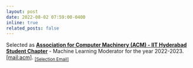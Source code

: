 ```yaml
---
layout: post
date: 2022-08-02 07:59:00-0400
inline: true
related_posts: false
---
```


Selected as <b>[Association for Computer Machinery (ACM) - IIT Hyderabad Student Chapter](http://iith.acm.org/)</b> - Machine Learning Moderator for the year 2022-2023.[[mail:acm]](mailto:acm.chapter@cse.iith.ac.in). <sub>[[Selection Email]](/assets/files/iith/semester-4/acm/selection.pdf)</sub>